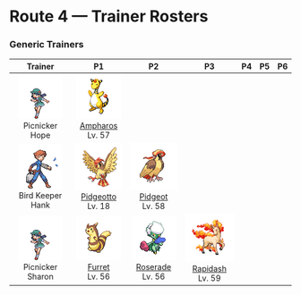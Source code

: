 # Route 4 — Trainer Rosters

### Generic Trainers

| Trainer | P1 | P2 | P3 | P4 | P5 | P6 |
|:-------:|:--:|:--:|:--:|:--:|:--:|:--:|
| ![Picnicker Hope](../../assets/trainers/picnicker.png "Picnicker Hope")<br>Picnicker Hope | ![Ampharos](../../assets/sprites/ampharos/front.gif "Ampharos: The bright light on its tail can be seen far away. It has been treasured since ancient times as a beacon.")<br>[Ampharos](../../pokemon/ampharos.md/)<br>Lv. 57 |
| ![Bird Keeper Hank](../../assets/trainers/bird_keeper.png "Bird Keeper Hank")<br>Bird Keeper Hank | ![Pidgeotto](../../assets/sprites/pidgeotto/front.gif "Pidgeotto: It renders its prey immobile using  well-developed claws, then carries the prey more than 60 miles to its nest.")<br>[Pidgeotto](../../pokemon/pidgeotto.md/)<br>Lv. 18 | ![Pidgeot](../../assets/sprites/pidgeot/front.gif "Pidgeot: It spreads its beautiful wings wide to frighten its enemies. It can fly at Mach 2 speed.")<br>[Pidgeot](../../pokemon/pidgeot.md/)<br>Lv. 58 |
| ![Picnicker Sharon](../../assets/trainers/picnicker.png "Picnicker Sharon")<br>Picnicker Sharon | ![Furret](../../assets/sprites/furret/front.gif "Furret: There is no telling where the tail begins. Despite its short legs, it is quick and likes to chase RATTATA.")<br>[Furret](../../pokemon/furret.md/)<br>Lv. 56 | ![Roserade](../../assets/sprites/roserade/front.gif "Roserade: Its sweet aroma attracts prey. Then it spews poison. The more toxic it is, the sweeter its aroma.")<br>[Roserade](../../pokemon/roserade.md/)<br>Lv. 56 | ![Rapidash](../../assets/sprites/rapidash/front.gif "Rapidash: With incredible acceleration, it reaches its top speed of 150 mph after running just 10 steps.")<br>[Rapidash](../../pokemon/rapidash.md/)<br>Lv. 59 |

